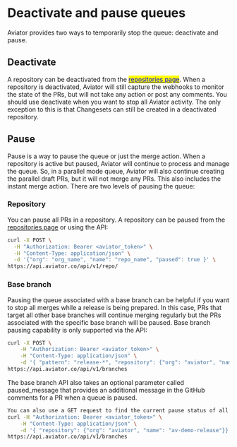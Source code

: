 # Deactivate and pause queues

Aviator provides two ways to temporarily stop the queue: deactivate and pause.

## Deactivate

A repository can be deactivated from the [<mark style="color:blue;">repositories page</mark>](https://app.aviator.co/github/repos). When a repository is deactivated, Aviator will still capture the webhooks to monitor the state of the PRs, but will not take any action or post any comments. You should use deactivate when you want to stop all Aviator activity. The only exception to this is that Changesets can still be created in a deactivated repository.

## Pause

Pause is a way to pause the queue or just the merge action. When a repository is active but paused, Aviator will continue to process and manage the queue. So, in a parallel mode queue, Aviator will also continue creating the parallel draft PRs, but it will not merge any PRs. This also includes the instant merge action. There are two levels of pausing the queue:

### Repository

You can pause all PRs in a repository. A repository can be paused from the [repositories page](https://app.aviator.co/github/repos) or using the API:

```bash
curl -X POST \
  -H "Authorization: Bearer <aviator_token>" \
  -H "Content-Type: application/json" \
  -d '{"org": "org_name", "name": "repo_name", "paused": true }' \
https://api.aviator.co/api/v1/repo/
```

### Base branch

Pausing the queue associated with a base branch can be helpful if you want to stop all merges while a release is being prepared. In this case, PRs that target all other base branches will continue merging regularly but the PRs associated with the specific base branch will be paused. Base branch pausing capability is only supported via the API:

```bash
curl -X POST \
    -H "Authorization: Bearer <aviator_token>" \
    -H "Content-Type: application/json" \
    -d '{ "pattern": "release-*", "repository": {"org": "aviator", "name": "av-demo-release"}, "paused": true, "paused_message": "This release branch has been paused."}' \
https://api.aviator.co/api/v1/branches
```

The base branch API also takes an optional parameter called paused\_message that provides an additional message in the GitHub comments for a PR when a queue is paused.

```bash
You can also use a GET request to find the current pause status of all branches:
curl -H "Authorization: Bearer <aviator_token>" \
    -H "Content-Type: application/json" \
    -d '{ "repository": {"org": "aviator", "name": "av-demo-release"}}' \
https://api.aviator.co/api/v1/branches
```
